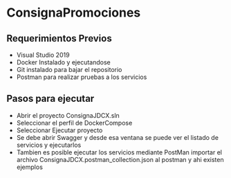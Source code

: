 # ConsignaPromociones

## Requerimientos Previos
- Visual Studio 2019
- Docker Instalado y ejecutandose
- Git instalado para bajar el repositorio
- Postman para realizar pruebas a los servicios

## Pasos para ejecutar
- Abrir el proyecto ConsignaJDCX.sln
- Seleccionar el perfil de DockerCompose
- Seleccionar Ejecutar proyecto
- Se debe abrir Swagger y desde esa ventana se puede ver el listado de servicios y ejecutarlos
- Tambien es posible ejecutar los servicios mediante PostMan importar el archivo ConsignaJDCX.postman_collection.json al postman y ahi existen ejemplos

